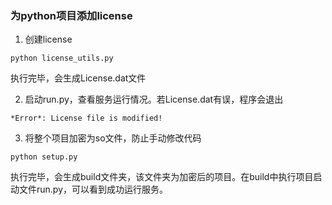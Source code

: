 ### 为python项目添加license

1. 创建license
```shell
python license_utils.py
```
执行完毕，会生成License.dat文件

2. 启动run.py，查看服务运行情况。若License.dat有误，程序会退出

```
*Error*: License file is modified!
```

3. 将整个项目加密为so文件，防止手动修改代码

```shell
python setup.py
```
执行完毕，会生成build文件夹，该文件夹为加密后的项目。在build中执行项目启动文件run.py，可以看到成功运行服务。
